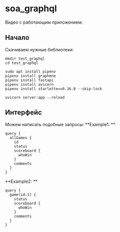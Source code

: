 # soa_graphql

Видео с работающим приложением: 

## Начало
Скачиваем нужные библиотеки:

```
mkdir test_graphql
cd test_graphql

sudo apt install pipenv
pipenv install graphene
pipenv install fastapi
pipenv install avicorn
pipenv install starlette==0.16.0 --skip-lock

uvicorn server:app --reload
```


## Интерфейс

Можем написать подобные запросы:
**Example1: **
```
query {
  allGames {
    id
    status
    scoreboard {
      whoWin
    }
    comments
  }
}
```

**Example2: **
```
query {
  game(id:1) {
    status
    scoreboard {
      whoWin
    }
    comments
  }
}
```
